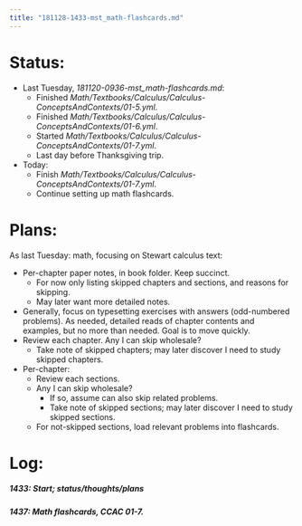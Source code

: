 ```yaml
---
title: "181128-1433-mst_math-flashcards.md"
---
```


# Status:

- Last Tuesday, _181120-0936-mst_math-flashcards.md_:
  - Finished _Math/Textbooks/Calculus/Calculus-ConceptsAndContexts/01-5.yml_.
  - Finished _Math/Textbooks/Calculus/Calculus-ConceptsAndContexts/01-6.yml_.
  - Started _Math/Textbooks/Calculus/Calculus-ConceptsAndContexts/01-7.yml_.
  - Last day before Thanksgiving trip.
- Today:
  - Finish _Math/Textbooks/Calculus/Calculus-ConceptsAndContexts/01-7.yml_.
  - Continue setting up math flashcards.


# Plans:

As last Tuesday: math, focusing on Stewart calculus text:
- Per-chapter paper notes, in book folder. Keep succinct.
  - For now only listing skipped chapters and sections, and reasons for skipping.
  - May later want more detailed notes.
- Generally, focus on typesetting exercises with answers (odd-numbered problems). As needed, detailed reads of chapter contents and examples, but no more than needed. Goal is to move quickly.
- Review each chapter. Any I can skip wholesale?
  - Take note of skipped chapters; may later discover I need to study skipped chapters.
- Per-chapter:
  - Review each sections.
  - Any I can skip wholesale?
    - If so, assume can also skip related problems.
    - Take note of skipped sections; may later discover I need to study skipped sections.
  - For not-skipped sections, load relevant problems into flashcards.


# Log:

##### 1433: Start; status/thoughts/plans

##### 1437: Math flashcards, CCAC 01-7.
